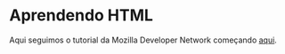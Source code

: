 # Aprendendo HTML
Aqui seguimos o tutorial da Mozilla Developer Network começando [aqui](https://developer.mozilla.org/en-US/docs/Learn/Getting_started_with_the_web/Dealing_with_files).
